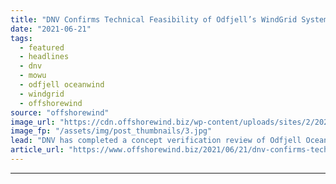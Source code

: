 ```yaml
---
title: "DNV Confirms Technical Feasibility of Odfjell’s WindGrid System"
date: "2021-06-21"
tags: 
  - featured
  - headlines
  - dnv
  - mowu
  - odfjell oceanwind
  - windgrid
  - offshorewind
source: "offshorewind"
image_url: "https://cdn.offshorewind.biz/wp-content/uploads/sites/2/2021/06/21144003/Odfjell-Oceanwind-WindGrid-MOWUs.jpg"
image_fp: "/assets/img/post_thumbnails/3.jpg"
lead: "DNV has completed a concept verification review of Odfjell Oceanwind’s WindGrid™ system for Mobile"
article_url: "https://www.offshorewind.biz/2021/06/21/dnv-confirms-technical-feasibility-of-odfjells-windgrid-system/"
---
```


---
